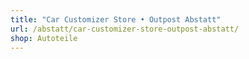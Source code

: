 ```yaml
---
title: "Car Customizer Store • Outpost Abstatt"
url: /abstatt/car-customizer-store-outpost-abstatt/
shop: Autoteile
---
```

